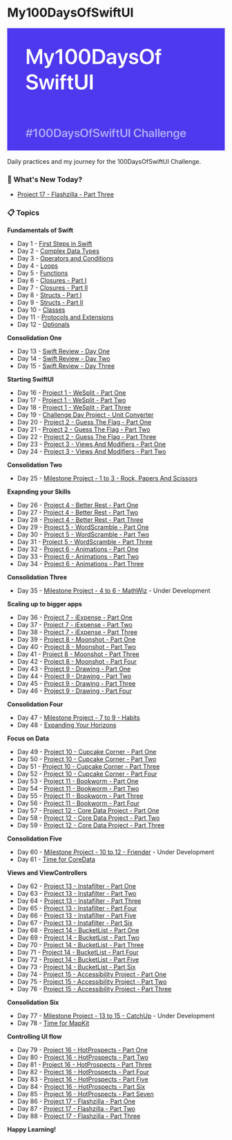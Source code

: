 # My100DaysOfSwiftUI

![Backdrop](https://github.com/BuckyBoy6399/My100DaysOfSwiftUI/blob/master/My100DaysOfSwiftUI.jpg)

Daily practices and my journey for the 100DaysOfSwiftUI Challenge.

### :pushpin: What's New Today?

- [Project 17 - Flashzilla - Part Three](https://github.com/rajhraval1/My100DaysOfSwiftUI/blob/master/Project%2017%20-%20Flashzilla/Project17.md)

### :clipboard: Topics

**Fundamentals of Swift**

- Day 1 - [First Steps in Swift](https://github.com/rajhraval1/My100DaysOfSwiftUI/blob/master/Day1.md)
- Day 2 - [Complex Data Types](https://github.com/rajhraval1/My100DaysOfSwiftUI/blob/master/Day2.md)
- Day 3 - [Operators and Conditions](https://github.com/rajhraval1/My100DaysOfSwiftUI/blob/master/Day3.md)
- Day 4 - [Loops](https://github.com/rajhraval1/My100DaysOfSwiftUI/blob/master/Day4.md)
- Day 5 - [Functions](https://github.com/rajhraval1/My100DaysOfSwiftUI/blob/master/Day5.md)
- Day 6 - [Closures - Part I](https://github.com/rajhraval1/My100DaysOfSwiftUI/blob/master/Day6.md)
- Day 7 - [Closures - Part II](https://github.com/rajhraval1/My100DaysOfSwiftUI/blob/master/Day7.md)
- Day 8 - [Structs - Part I](https://github.com/rajhraval1/My100DaysOfSwiftUI/blob/master/Day8.md)
- Day 9 - [Structs - Part II](https://github.com/rajhraval1/My100DaysOfSwiftUI/blob/master/Day9.md)
- Day 10 - [Classes](https://github.com/rajhraval1/My100DaysOfSwiftUI/blob/master/Day10.md)
- Day 11 - [Protocols and Extensions](https://github.com/rajhraval1/My100DaysOfSwiftUI/blob/master/Day11.md)
- Day 12 - [Optionals](https://github.com/rajhraval1/My100DaysOfSwiftUI/blob/master/Day12.md)

**Consolidation One**

- Day 13 - [Swift Review - Day One](https://github.com/rajhraval1/My100DaysOfSwiftUI/blob/master/Day13.md)
- Day 14 - [Swift Review - Day Two](https://github.com/rajhraval1/My100DaysOfSwiftUI/blob/master/Day14.md)
- Day 15 - [Swift Review - Day Three](https://github.com/rajhraval1/My100DaysOfSwiftUI/blob/master/Day15.md)

**Starting SwiftUI**

- Day 16 - [Project 1 - WeSplit - Part One](https://github.com/rajhraval1/My100DaysOfSwiftUI/blob/master/Project%201%20-%20WeSplit/Project1.md)
- Day 17 - [Project 1 - WeSplit - Part Two](https://github.com/rajhraval1/My100DaysOfSwiftUI/blob/master/Project%201%20-%20WeSplit/Project1.md)
- Day 18 - [Project 1 - WeSplit - Part Three](https://github.com/rajhraval1/My100DaysOfSwiftUI/blob/master/Project%201%20-%20WeSplit/Project1.md)
- Day 19 - [Challenge Day Project - Unit Converter](https://github.com/rajhraval1/My100DaysOfSwiftUI/blob/master/Challenge%20Day/ChallengeDay.md)
- Day 20 - [Project 2 - Guess The Flag - Part One](https://github.com/rajhraval1/My100DaysOfSwiftUI/blob/master/Project%202%20-%20Guess%20The%20Flag/Project2.md)
- Day 21 - [Project 2 - Guess The Flag - Part Two](https://github.com/rajhraval1/My100DaysOfSwiftUI/blob/master/Project%202%20-%20Guess%20The%20Flag/Project2.md)
- Day 22 - [Project 2 - Guess The Flag - Part Three](https://github.com/rajhraval1/My100DaysOfSwiftUI/blob/master/Project%202%20-%20Guess%20The%20Flag/Project2.md)
- Day 23 - [Project 3 - Views And Modifiers - Part One](https://github.com/rajhraval1/My100DaysOfSwiftUI/blob/master/Project%203%20-%20Views%20and%20Modifiers/Project3.md)
- Day 24 - [Project 3 - Views And Modifiers - Part Two](https://github.com/rajhraval1/My100DaysOfSwiftUI/blob/master/Project%203%20-%20Views%20and%20Modifiers/Project3.md)

**Consolidation Two**

- Day 25 - [Milestone Project - 1 to 3 - Rock, Papers And Scissors](https://github.com/rajhraval1/My100DaysOfSwiftUI/blob/master/Milestone%20Project%201%20-%20Rock%2C%20Papers%20and%20Scissors/Milestone1.md)

**Exapnding your Skills**

- Day 26 - [Project 4 - Better Rest - Part One](https://github.com/rajhraval1/My100DaysOfSwiftUI/blob/master/Project%204%20-%20BetterRest/Project4.md)
- Day 27 - [Project 4 - Better Rest - Part Two](https://github.com/rajhraval1/My100DaysOfSwiftUI/blob/master/Project%204%20-%20BetterRest/Project4.md)
- Day 28 - [Project 4 - Better Rest - Part Three](https://github.com/rajhraval1/My100DaysOfSwiftUI/blob/master/Project%204%20-%20BetterRest/Project4.md)
- Day 29 - [Project 5 - WordScramble - Part One](https://github.com/rajhraval1/My100DaysOfSwiftUI/blob/master/Project%205%20-%20WordScramble/Project5.md)
- Day 30 - [Project 5 - WordScramble - Part Two](https://github.com/rajhraval1/My100DaysOfSwiftUI/blob/master/Project%205%20-%20WordScramble/Project5.md)
- Day 31 - [Project 5 - WordScramble - Part Three](https://github.com/rajhraval1/My100DaysOfSwiftUI/blob/master/Project%205%20-%20WordScramble/Project5.md)
- Day 32 - [Project 6 - Animations - Part One](https://github.com/rajhraval1/My100DaysOfSwiftUI/blob/master/Project%206%20-%20Animations/Project6.md)
- Day 33 - [Project 6 - Animations - Part Two](https://github.com/rajhraval1/My100DaysOfSwiftUI/blob/master/Project%206%20-%20Animations/Project6.md)
- Day 34 - [Project 6 - Animations - Part Three](https://github.com/rajhraval1/My100DaysOfSwiftUI/blob/master/Project%206%20-%20Animations/Project6.md) 

**Consolidation Three**

- Day 35 - [Milestone Project - 4 to 6 - MathWiz]() - Under Development

**Scaling up to bigger apps**

- Day 36 - [Project 7 - iExpense - Part One](https://github.com/rajhraval1/My100DaysOfSwiftUI/blob/master/Project%207%20-%20iExpense/Project7.md)
- Day 37 - [Project 7 - iExpense - Part Two](https://github.com/rajhraval1/My100DaysOfSwiftUI/blob/master/Project%207%20-%20iExpense/Project7.md)
- Day 38 - [Project 7 - iExpense - Part Three](https://github.com/rajhraval1/My100DaysOfSwiftUI/blob/master/Project%207%20-%20iExpense/Project7.md)
- Day 39 - [Project 8 - Moonshot - Part One](https://github.com/rajhraval1/My100DaysOfSwiftUI/blob/master/Project%208%20-%20Moonshot/Project8.md)
- Day 40 - [Project 8 - Moonshot - Part Two](https://github.com/rajhraval1/My100DaysOfSwiftUI/blob/master/Project%208%20-%20Moonshot/Project8.md)
- Day 41 - [Project 8 - Moonshot - Part Three](https://github.com/rajhraval1/My100DaysOfSwiftUI/blob/master/Project%208%20-%20Moonshot/Project8.md)
- Day 42 - [Project 8 - Moonshot - Part Four](https://github.com/rajhraval1/My100DaysOfSwiftUI/blob/master/Project%208%20-%20Moonshot/Project8.md)
- Day 43 - [Project 9 - Drawing - Part One](https://github.com/rajhraval1/My100DaysOfSwiftUI/blob/master/Project%209%20-%20Drawing/Project9.md)
- Day 44 - [Project 9 - Drawing - Part Two](https://github.com/rajhraval1/My100DaysOfSwiftUI/blob/master/Project%209%20-%20Drawing/Project9.md)
- Day 45 - [Project 9 - Drawing - Part Three](https://github.com/rajhraval1/My100DaysOfSwiftUI/blob/master/Project%209%20-%20Drawing/Project9.md)
- Day 46 - [Project 9 - Drawing - Part Four](https://github.com/rajhraval1/My100DaysOfSwiftUI/blob/master/Project%209%20-%20Drawing/Project9.md)

**Consolidation Four**

- Day 47 - [Milestone Project - 7 to 9 - Habits](https://github.com/rajhraval1/My100DaysOfSwiftUI/blob/master/Milestone%20Project%203%20-%20Habits/Milestone3.md)
- Day 48 - [Expanding Your Horizons]()

**Focus on Data**

- Day 49 - [Project 10 - Cupcake Corner - Part One](https://github.com/rajhraval1/My100DaysOfSwiftUI/blob/master/Project%2010%20-%20Cupcake%20Corner/Project10.md)
- Day 50 - [Project 10 - Cupcake Corner - Part Two](https://github.com/rajhraval1/My100DaysOfSwiftUI/blob/master/Project%2010%20-%20Cupcake%20Corner/Project10.md)
- Day 51 - [Project 10 - Cupcake Corner - Part Three](https://github.com/rajhraval1/My100DaysOfSwiftUI/blob/master/Project%2010%20-%20Cupcake%20Corner/Project10.md)
- Day 52 - [Project 10 - Cupcake Corner - Part Four](https://github.com/rajhraval1/My100DaysOfSwiftUI/blob/master/Project%2010%20-%20Cupcake%20Corner/Project10.md)
- Day 53 - [Project 11 - Bookworm - Part One](https://github.com/rajhraval1/My100DaysOfSwiftUI/blob/master/Project%2011%20-%20Bookworm/Project11.md)
- Day 54 - [Project 11 - Bookworm - Part Two](https://github.com/rajhraval1/My100DaysOfSwiftUI/blob/master/Project%2011%20-%20Bookworm/Project11.md)
- Day 55 - [Project 11 - Bookworm - Part Three](https://github.com/rajhraval1/My100DaysOfSwiftUI/blob/master/Project%2011%20-%20Bookworm/Project11.md)
- Day 56 - [Project 11 - Bookworm - Part Four](https://github.com/rajhraval1/My100DaysOfSwiftUI/blob/master/Project%2011%20-%20Bookworm/Project11.md)
- Day 57 - [Project 12 - Core Data Project - Part One](https://github.com/rajhraval1/My100DaysOfSwiftUI/blob/master/Project%2012%20-%20CoreDataProject/Project12.md)
- Day 58 - [Project 12 - Core Data Project - Part Two](https://github.com/rajhraval1/My100DaysOfSwiftUI/blob/master/Project%2012%20-%20CoreDataProject/Project12.md)
- Day 59 - [Project 12 - Core Data Project - Part Three](https://github.com/rajhraval1/My100DaysOfSwiftUI/blob/master/Project%2012%20-%20CoreDataProject/Project12.md)

**Consolidation Five**

- Day 60 - [Milestone Project - 10 to 12 - Friender]() - Under Development
- Day 61 - [Time for CoreData]()

**Views and ViewControllers**

- Day 62 - [Project 13 - Instafilter - Part One](https://github.com/rajhraval1/My100DaysOfSwiftUI/blob/master/Project%2013%20-%20Instafilter/Project13.md)
- Day 63 - [Project 13 - Instafilter - Part Two](https://github.com/rajhraval1/My100DaysOfSwiftUI/blob/master/Project%2013%20-%20Instafilter/Project13.md)
- Day 64 - [Project 13 - Instafilter - Part Three](https://github.com/rajhraval1/My100DaysOfSwiftUI/blob/master/Project%2013%20-%20Instafilter/Project13.md)
- Day 65 - [Project 13 - Instafilter - Part Four](https://github.com/rajhraval1/My100DaysOfSwiftUI/blob/master/Project%2013%20-%20Instafilter/Project13.md)
- Day 66 - [Project 13 - Instafilter - Part Five](https://github.com/rajhraval1/My100DaysOfSwiftUI/blob/master/Project%2013%20-%20Instafilter/Project13.md)
- Day 67 - [Project 13 - Instafilter - Part Six](https://github.com/rajhraval1/My100DaysOfSwiftUI/blob/master/Project%2013%20-%20Instafilter/Project13.md)
- Day 68 - [Project 14 - BucketList - Part One](https://github.com/rajhraval1/My100DaysOfSwiftUI/blob/master/Project%2014%20-%20BucketList/Project14.md)
- Day 69 - [Project 14 - BucketList - Part Two](https://github.com/rajhraval1/My100DaysOfSwiftUI/blob/master/Project%2014%20-%20BucketList/Project14.md)
- Day 70 - [Project 14 - BucketList - Part Three](https://github.com/rajhraval1/My100DaysOfSwiftUI/blob/master/Project%2014%20-%20BucketList/Project14.md)
- Day 71 - [Project 14 - BucketList - Part Four](https://github.com/rajhraval1/My100DaysOfSwiftUI/blob/master/Project%2014%20-%20BucketList/Project14.md)
- Day 72 - [Project 14 - BucketList - Part Five](https://github.com/rajhraval1/My100DaysOfSwiftUI/blob/master/Project%2014%20-%20BucketList/Project14.md)
- Day 73 - [Project 14 - BucketList - Part Six](https://github.com/rajhraval1/My100DaysOfSwiftUI/blob/master/Project%2014%20-%20BucketList/Project14.md)
- Day 74 - [Project 15 - Accessibility Project - Part One](https://github.com/rajhraval1/My100DaysOfSwiftUI/blob/master/Project%2015%20-%20AccessibilityProject/Project15.md)
- Day 75 - [Project 15 - Accessibility Project - Part Two](https://github.com/rajhraval1/My100DaysOfSwiftUI/blob/master/Project%2015%20-%20AccessibilityProject/Project15.md)
- Day 76 - [Project 15 - Accessibility Project - Part Three](https://github.com/rajhraval1/My100DaysOfSwiftUI/blob/master/Project%2015%20-%20AccessibilityProject/Project15.md)

**Consolidation Six**

- Day 77 - [Milestone Project - 13 to 15 - CatchUp]() - Under Development
- Day 78 - [Time for MapKit]()

**Controlling UI flow**

- Day 79 - [Project 16 - HotProspects - Part One](https://github.com/rajhraval1/My100DaysOfSwiftUI/blob/master/Project%2016%20-%20HotProspects/Project16.md)
- Day 80 - [Project 16 - HotProspects - Part Two](https://github.com/rajhraval1/My100DaysOfSwiftUI/blob/master/Project%2016%20-%20HotProspects/Project16.md)
- Day 81 - [Project 16 - HotProspects - Part Three](https://github.com/rajhraval1/My100DaysOfSwiftUI/blob/master/Project%2016%20-%20HotProspects/Project16.md)
- Day 82 - [Project 16 - HotProspects - Part Four](https://github.com/rajhraval1/My100DaysOfSwiftUI/blob/master/Project%2016%20-%20HotProspects/Project16.md)
- Day 83 - [Project 16 - HotProspects - Part Five](https://github.com/rajhraval1/My100DaysOfSwiftUI/blob/master/Project%2016%20-%20HotProspects/Project16.md)
- Day 84 - [Project 16 - HotProspects - Part Six](https://github.com/rajhraval1/My100DaysOfSwiftUI/blob/master/Project%2016%20-%20HotProspects/Project16.md)
- Day 85 - [Project 16 - HotProspects - Part Seven](https://github.com/rajhraval1/My100DaysOfSwiftUI/blob/master/Project%2016%20-%20HotProspects/Project16.md)
- Day 86 - [Project 17 - Flashzilla - Part One](https://github.com/rajhraval1/My100DaysOfSwiftUI/blob/master/Project%2017%20-%20Flashzilla/Project17.md)
- Day 87 - [Project 17 - Flashzilla - Part Two](https://github.com/rajhraval1/My100DaysOfSwiftUI/blob/master/Project%2017%20-%20Flashzilla/Project17.md)
- Day 88 - [Project 17 - Flashzilla - Part Three](https://github.com/rajhraval1/My100DaysOfSwiftUI/blob/master/Project%2017%20-%20Flashzilla/Project17.md)


**Happy Learning!**
